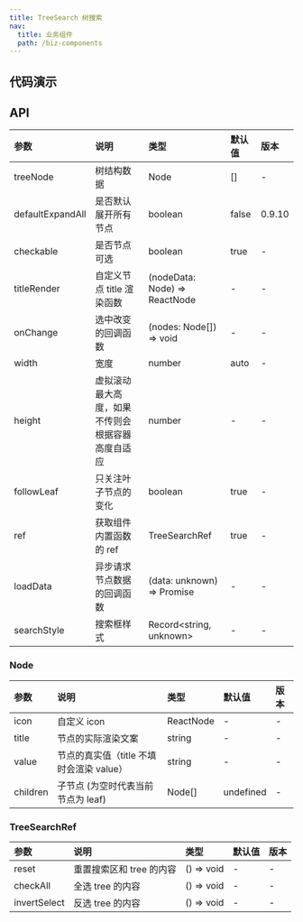 ```yaml
---
title: TreeSearch 树搜索
nav:
  title: 业务组件
  path: /biz-components
---
```


## 代码演示

<code src="./demo/basic.tsx" title="基本"></code>

<code src="./demo/customTitle.tsx" title="自定义节点 title"></code>

<code src="./demo/virtual.tsx" title="虚拟滚动"></code>

## API

| 参数 | 说明 | 类型 | 默认值 | 版本 |
| :-- | :-- | :-- | :-- | :-- |
| treeNode | 树结构数据 | Node | [] | - |
| defaultExpandAll | 是否默认展开所有节点 | boolean | false | 0.9.10 |
| checkable | 是否节点可选 | boolean | true | - |
| titleRender | 自定义节点 title 渲染函数 | (nodeData: Node) => ReactNode | - | - |
| onChange | 选中改变的回调函数 | (nodes: Node[]) => void | - | - |
| width | 宽度 | number | auto | - |
| height | 虚拟滚动最大高度，如果不传则会根据容器高度自适应 | number | - | - |
| followLeaf | 只关注叶子节点的变化 | boolean | true | - |
| ref | 获取组件内置函数的 ref | TreeSearchRef | true | - |
| loadData | 异步请求节点数据的回调函数 | (data: unknown) => Promise<void> | - | - |
| searchStyle | 搜索框样式 | Record<string, unknown> | - | - |

### Node

| 参数     | 说明                                     | 类型      | 默认值    | 版本 |
| :------- | :--------------------------------------- | :-------- | :-------- | :--- |
| icon     | 自定义 icon                              | ReactNode | -         | -    |
| title    | 节点的实际渲染文案                       | string    | -         | -    |
| value    | 节点的真实值（title 不填时会渲染 value） | string    | -         | -    |
| children | 子节点 (为空时代表当前节点为 leaf)       | Node[]    | undefined | -    |

### TreeSearchRef

| 参数         | 说明                     | 类型       | 默认值 | 版本 |
| :----------- | :----------------------- | :--------- | :----- | :--- |
| reset        | 重置搜索区和 tree 的内容 | () => void | -      | -      |
| checkAll     | 全选 tree 的内容         | () => void | -      | -      |
| invertSelect | 反选 tree 的内容         | () => void | -      | -      |
